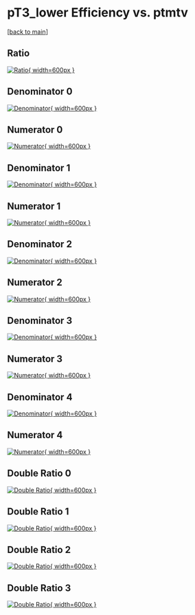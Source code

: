 # pT3_lower Efficiency vs. ptmtv

[[back to main](./)]



## Ratio

[![Ratio](../mtv/var/pT3_lower_xtr_211_-1_eff_ptmtv.png){ width=600px }](../mtv/var/pT3_lower_xtr_211_-1_eff_ptmtv.pdf)

## Denominator 0

[![Denominator](../mtv/den/pT3_lower_xtr_211_-1_eff_ptmtv_den0.png){ width=600px }](../mtv/den/pT3_lower_xtr_211_-1_eff_ptmtv_den0.pdf)

## Numerator 0

[![Numerator](../mtv/num/pT3_lower_xtr_211_-1_eff_ptmtv_num0.png){ width=600px }](../mtv/num/pT3_lower_xtr_211_-1_eff_ptmtv_num0.pdf)

## Denominator 1

[![Denominator](../mtv/den/pT3_lower_xtr_211_-1_eff_ptmtv_den1.png){ width=600px }](../mtv/den/pT3_lower_xtr_211_-1_eff_ptmtv_den1.pdf)

## Numerator 1

[![Numerator](../mtv/num/pT3_lower_xtr_211_-1_eff_ptmtv_num1.png){ width=600px }](../mtv/num/pT3_lower_xtr_211_-1_eff_ptmtv_num1.pdf)

## Denominator 2

[![Denominator](../mtv/den/pT3_lower_xtr_211_-1_eff_ptmtv_den2.png){ width=600px }](../mtv/den/pT3_lower_xtr_211_-1_eff_ptmtv_den2.pdf)

## Numerator 2

[![Numerator](../mtv/num/pT3_lower_xtr_211_-1_eff_ptmtv_num2.png){ width=600px }](../mtv/num/pT3_lower_xtr_211_-1_eff_ptmtv_num2.pdf)

## Denominator 3

[![Denominator](../mtv/den/pT3_lower_xtr_211_-1_eff_ptmtv_den3.png){ width=600px }](../mtv/den/pT3_lower_xtr_211_-1_eff_ptmtv_den3.pdf)

## Numerator 3

[![Numerator](../mtv/num/pT3_lower_xtr_211_-1_eff_ptmtv_num3.png){ width=600px }](../mtv/num/pT3_lower_xtr_211_-1_eff_ptmtv_num3.pdf)

## Denominator 4

[![Denominator](../mtv/den/pT3_lower_xtr_211_-1_eff_ptmtv_den4.png){ width=600px }](../mtv/den/pT3_lower_xtr_211_-1_eff_ptmtv_den4.pdf)

## Numerator 4

[![Numerator](../mtv/num/pT3_lower_xtr_211_-1_eff_ptmtv_num4.png){ width=600px }](../mtv/num/pT3_lower_xtr_211_-1_eff_ptmtv_num4.pdf)

## Double Ratio 0

[![Double Ratio](../mtv/ratio/pT3_lower_xtr_211_-1_eff_ptmtv_ratio0.png){ width=600px }](../mtv/ratio/pT3_lower_xtr_211_-1_eff_ptmtv_ratio0.pdf)

## Double Ratio 1

[![Double Ratio](../mtv/ratio/pT3_lower_xtr_211_-1_eff_ptmtv_ratio1.png){ width=600px }](../mtv/ratio/pT3_lower_xtr_211_-1_eff_ptmtv_ratio1.pdf)

## Double Ratio 2

[![Double Ratio](../mtv/ratio/pT3_lower_xtr_211_-1_eff_ptmtv_ratio2.png){ width=600px }](../mtv/ratio/pT3_lower_xtr_211_-1_eff_ptmtv_ratio2.pdf)

## Double Ratio 3

[![Double Ratio](../mtv/ratio/pT3_lower_xtr_211_-1_eff_ptmtv_ratio3.png){ width=600px }](../mtv/ratio/pT3_lower_xtr_211_-1_eff_ptmtv_ratio3.pdf)

